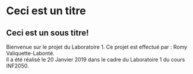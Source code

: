 # Ceci est un titre
## Ceci est un sous titre!

Bienvenue sur le projet du Laboratoire 1.
Ce projet est effectué par : Romy Valiquette-Labonté.  
Il a été réalisé le 20 Janvier 2019 dans le cadre du Laboratoire 1 du cours INF2050.
